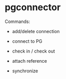 # pgconnector

Commands:

* add/delete connection

* connect to PG

* check in / check out

* attach reference

* synchronize
